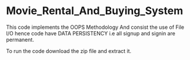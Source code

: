 # Movie_Rental_And_Buying_System
This code implements the OOPS Methodology
And consist the use of File I/O hence code have DATA PERSISTENCY i.e all signup and signin are permanent.

To  run  the  code  download  the  zip  file  and  extract  it.
